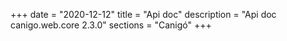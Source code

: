 +++
date        = "2020-12-12"
title       = "Api doc"
description = "Api doc canigo.web.core 2.3.0"
sections    = "Canigó"
+++